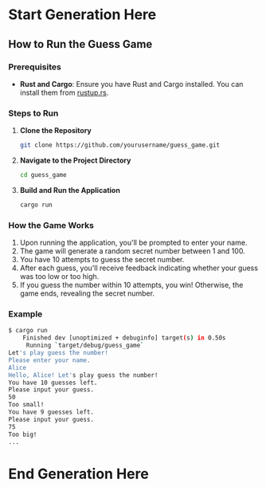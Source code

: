 # Start Generation Here

## How to Run the Guess Game

### Prerequisites

- **Rust and Cargo**: Ensure you have Rust and Cargo installed. You can install them from [rustup.rs](https://rustup.rs/).

### Steps to Run

1. **Clone the Repository**

   ```sh
   git clone https://github.com/yourusername/guess_game.git
   ```

2. **Navigate to the Project Directory**

   ```sh
   cd guess_game
   ```

3. **Build and Run the Application**

   ```sh
   cargo run
   ```

### How the Game Works

1. Upon running the application, you'll be prompted to enter your name.
2. The game will generate a random secret number between 1 and 100.
3. You have 10 attempts to guess the secret number.
4. After each guess, you'll receive feedback indicating whether your guess was too low or too high.
5. If you guess the number within 10 attempts, you win! Otherwise, the game ends, revealing the secret number.

### Example

```sh
$ cargo run
    Finished dev [unoptimized + debuginfo] target(s) in 0.50s
     Running `target/debug/guess_game`
Let's play guess the number!
Please enter your name.
Alice
Hello, Alice! Let's play guess the number!
You have 10 guesses left.
Please input your guess.
50
Too small!
You have 9 guesses left.
Please input your guess.
75
Too big!
...
```

# End Generation Here

```

```
